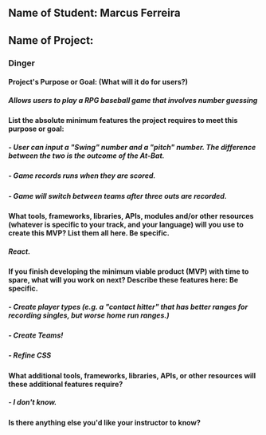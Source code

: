 ## Name of Student: Marcus Ferreira

## Name of Project:
### Dinger

#### Project's Purpose or Goal: (What will it do for users?)

##### Allows users to play a RPG baseball game that involves number guessing

#### List the absolute minimum features the project requires to meet this purpose or goal:

##### - User can input a "Swing" number and a "pitch" number. The difference between the two is the outcome of the At-Bat.
##### - Game records runs when they are scored.
##### - Game will switch between teams after three outs are recorded.

#### What tools, frameworks, libraries, APIs, modules and/or other resources (whatever is specific to your track, and your language) will you use to create this MVP? List them all here. Be specific.
##### React.

#### If you finish developing the minimum viable product (MVP) with time to spare, what will you work on next? Describe these features here: Be specific.
##### - Create player types (e.g. a "contact hitter" that has better ranges for recording singles, but worse home run ranges.)
##### - Create Teams!
##### - Refine CSS

#### What additional tools, frameworks, libraries, APIs, or other resources will these additional features require?
##### - I don't know.

#### Is there anything else you'd like your instructor to know?